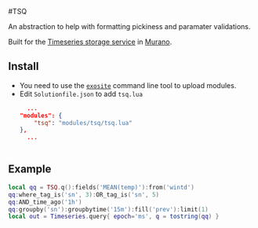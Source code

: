 #TSQ

An abstraction to help with formatting pickiness and paramater validations.

Built for the [Timeseries storage service](http://beta-docs.exosite.com/murano/services/timeseries/)
in [Murano](https://exosite.com/platform/). 

## Install

- You need to use the [`exosite`](http://beta-docs.exosite.com/murano/exosite-cli/) command line tool to upload modules.
- Edit `Solutionfile.json` to add `tsq.lua`
  ```json
	...
  "modules": {
	  "tsq": "modules/tsq/tsq.lua"
  },
	...
	
	```

## Example

```lua
local qq = TSQ.q():fields('MEAN(temp)'):from('wintd')
qq:where_tag_is('sn', 3):OR_tag_is('sn', 5)
qq:AND_time_ago('1h')
qq:groupby('sn'):groupbytime('15m'):fill('prev'):limit(1)
local out = Timeseries.query{ epoch='ms', q = tostring(qq) }
```


